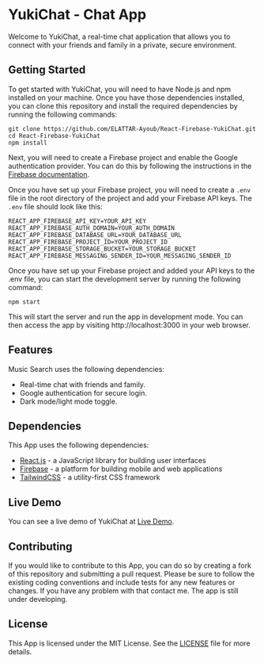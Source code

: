 # YukiChat - Chat App

Welcome to YukiChat, a real-time chat application that allows you to connect with your friends and family in a private, secure environment.

## Getting Started

To get started with YukiChat, you will need to have Node.js and npm installed on your machine. Once you have those dependencies installed, you can clone this repository and install the required dependencies by running the following commands:

````
git clone https://github.com/ELATTAR-Ayoub/React-Firebase-YukiChat.git
cd React-Firebase-YukiChat
npm install
````


Next, you will need to create a Firebase project and enable the Google authentication provider. You can do this by following the instructions in the [Firebase documentation](https://firebase.google.com/docs/auth/web/google-signin).

Once you have set up your Firebase project, you will need to create a `.env` file in the root directory of the project and add your Firebase API keys. The `.env` file should look like this:

````
REACT_APP_FIREBASE_API_KEY=YOUR_API_KEY
REACT_APP_FIREBASE_AUTH_DOMAIN=YOUR_AUTH_DOMAIN
REACT_APP_FIREBASE_DATABASE_URL=YOUR_DATABASE_URL
REACT_APP_FIREBASE_PROJECT_ID=YOUR_PROJECT_ID
REACT_APP_FIREBASE_STORAGE_BUCKET=YOUR_STORAGE_BUCKET
REACT_APP_FIREBASE_MESSAGING_SENDER_ID=YOUR_MESSAGING_SENDER_ID
````

Once you have set up your Firebase project and added your API keys to the .env file, you can start the development server by running the following command:

````
npm start
````

This will start the server and run the app in development mode. You can then access the app by visiting http://localhost:3000 in your web browser.


## Features

Music Search uses the following dependencies:

- Real-time chat with friends and family.
- Google authentication for secure login.
- Dark mode/light mode toggle.

## Dependencies

This App uses the following dependencies:

- [React.js](https://reactjs.org/) - a JavaScript library for building user interfaces
- [Firebase](https://firebase.google.com/) - a platform for building mobile and web applications
- [TailwindCSS](https://tailwindcss.com/) - a utility-first CSS framework


## Live Demo

You can see a live demo of YukiChat at [Live Demo](https://jovial-goodall-dc9f4f.netlify.app/).

## Contributing

If you would like to contribute to this App, you can do so by creating a fork of this repository and submitting a pull request. Please be sure to follow the existing coding conventions and include tests for any new features or changes.
If you have any problem with that contact me. The app is still under developing.


## License

This App is licensed under the MIT License. See the [LICENSE](LICENSE) file for more details.
